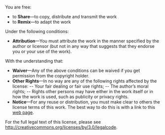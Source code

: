 You are free:

- to **Share**—to copy, distribute and transmit the work
- to **Remix**—to adapt the work

Under the following conditions:

- **Attribution**—You must attribute the work in the manner specified by the author or licensor (but not in any way that suggests that they endorse you or your use of the work).

With the understanding that:

- **Waiver**—Any of the above conditions can be waived if you get permission from the copyright holder.
- **Other Rights**—In no way are any of the following rights affected by the license:
-- Your fair dealing or fair use rights;
-- The author’s moral rights;
-- Rights other persons may have either in the work itself or in how the work is used, such as publicity or privacy rights.
- **Notice**—For any reuse or distribution, you must make clear to others the license terms of this work. The best way to do this is with a link to this [web page](http://creativecommons.org/licenses/by/3.0/).

For the full legal text of this license, please see http://creativecommons.org/licenses/by/3.0/legalcode.
